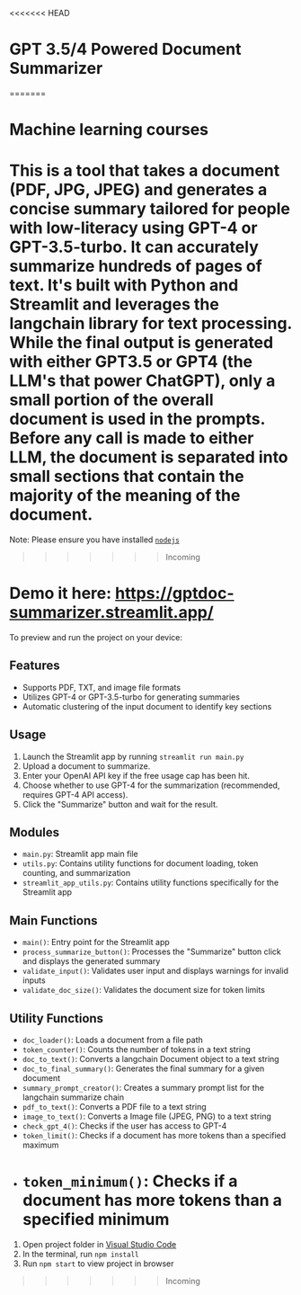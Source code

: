 <<<<<<< HEAD

# **GPT 3.5/4 Powered Document Summarizer**

=======

# Machine learning courses




This is a tool that takes a document (PDF, JPG, JPEG) and generates a concise summary tailored for people with low-literacy using GPT-4 or GPT-3.5-turbo. It can accurately summarize hundreds of pages of text. It's built with Python and Streamlit and leverages the langchain library for text processing.
While the final output is generated with either GPT3.5 or GPT4 (the LLM's that power ChatGPT), only a small portion of the overall document is used in the prompts. Before any call is made to either LLM, the document is separated into
small sections that contain the majority of the meaning of the document.
=======
Note: Please ensure you have installed <code><a href="https://nodejs.org/en/download/">nodejs</a></code>

> > > > > > > Incoming


Demo it here: https://gptdoc-summarizer.streamlit.app/
=======
To preview and run the project on your device:


## Features

- Supports PDF, TXT, and image file formats
- Utilizes GPT-4 or GPT-3.5-turbo for generating summaries
- Automatic clustering of the input document to identify key sections

## Usage

1. Launch the Streamlit app by running `streamlit run main.py`
2. Upload a document to summarize.
3. Enter your OpenAI API key if the free usage cap has been hit.
4. Choose whether to use GPT-4 for the summarization (recommended, requires GPT-4 API access).
5. Click the "Summarize" button and wait for the result.

## Modules

- `main.py`: Streamlit app main file
- `utils.py`: Contains utility functions for document loading, token counting, and summarization
- `streamlit_app_utils.py`: Contains utility functions specifically for the Streamlit app

## Main Functions

- `main()`: Entry point for the Streamlit app
- `process_summarize_button()`: Processes the "Summarize" button click and displays the generated summary
- `validate_input()`: Validates user input and displays warnings for invalid inputs
- `validate_doc_size()`: Validates the document size for token limits

## Utility Functions

- `doc_loader()`: Loads a document from a file path
- `token_counter()`: Counts the number of tokens in a text string
- `doc_to_text()`: Converts a langchain Document object to a text string
- `doc_to_final_summary()`: Generates the final summary for a given document
- `summary_prompt_creator()`: Creates a summary prompt list for the langchain summarize chain
- `pdf_to_text()`: Converts a PDF file to a text string
- `image_to_text()`: Converts a Image file (JPEG, PNG) to a text string
- `check_gpt_4()`: Checks if the user has access to GPT-4
- `token_limit()`: Checks if a document has more tokens than a specified maximum
- # `token_minimum()`: Checks if a document has more tokens than a specified minimum

1. Open project folder in <a href="https://code.visualstudio.com/download">Visual Studio Code</a>
2. In the terminal, run `npm install`
3. Run `npm start` to view project in browser

> > > > > > > Incoming
